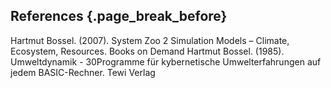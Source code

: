 ## References {.page_break_before}
Hartmut Bossel. (2007). System Zoo 2 Simulation Models – Climate, Ecosystem, Resources. Books on Demand
Hartmut Bossel. (1985). Umweltdynamik - 30Programme für kybernetische Umwelterfahrungen auf jedem BASIC-Rechner. Tewi Verlag

<!-- Explicitly insert bibliography here -->
<div id="refs"></div>
